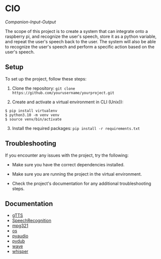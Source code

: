 # CIO

*Companion-Input-Output*

The scope of this project is to create a system that can integrate onto a raspberry pi, and recognize the user's speech, store it as a python variable, and repeat the user's speech back to the user. The system will also be able to recognize the user's speech and perform a specific action based on the user's speech. 

## Setup

To set up the project, follow these steps:

1. Clone the repository: `git clone https://github.com/yourusername/yourproject.git`

2. Create and activate a virtual environment in CLI (Unix)):

```
$ pip install virtualenv
$ python3.10 -m venv venv
$ source venv/bin/activate
```

3. Install the required packages: `pip install -r requirements.txt`

## Troubleshooting

If you encounter any issues with the project, try the following:

- Make sure you have the correct dependencies installed.

- Make sure you are running the project in the virtual environment.

- Check the project's documentation for any additional troubleshooting steps.

## Documentation

- [gTTS](https://pypi.org/project/gTTS/)
- [SpeechRecognition](https://pypi.org/project/SpeechRecognition/)
- [mpg321](https://mpg321.sourceforge.net/)
- [os](https://docs.python.org/3/library/os.html)
- [pyaudio](https://people.csail.mit.edu/hubert/pyaudio/)
- [pydub](https://pypi.org/project/pydub/)
- [wave](https://docs.python.org/3/library/wave.html)
- [whisper](https://github.com/openai/whisper)